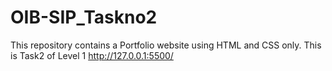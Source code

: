 # OIB-SIP_Taskno2
This repository contains a Portfolio website using HTML and CSS only. This is Task2 of Level 1 
http://127.0.0.1:5500/
